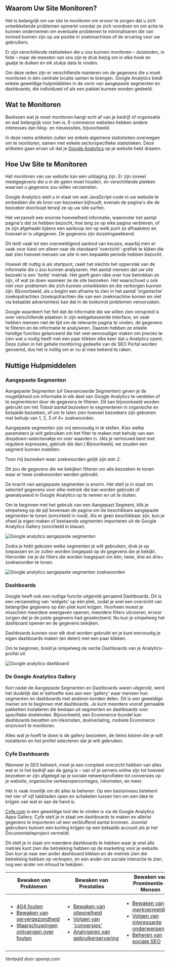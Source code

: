 <!-- Filename: Monitoring_SEO / Display title: SEO Monitoren -->

## Waarom Uw Site Monitoren?

Het is belangrijk om uw site te monitoren om ervoor te zorgen dat u zich ontwikkelende problemen opmerkt voordat ze zich voordoen en om actie te kunnen ondernemen om eventuele problemen te minimaliseren die van invloed kunnen zijn op uw positie in zoekmachines of de ervaring voor uw gebruikers.

Er zijn verschillende statistieken die u zou kunnen monitoren – duizenden, in feite – maar de meesten van ons zijn te druk bezig om in elke hoek en gaatje te duiken en elk stukje data te vinden.

Om deze reden zijn er verschillende manieren om de gegevens die u moet monitoren in één centrale locatie samen te brengen. Google Analytics biedt enkele geweldige hulpmiddelen in de vorm van aangepaste segmenten en dashboards, die individueel of als een pakket kunnen worden gedeeld.

## Wat te Monitoren

Beslissen wat je moet monitoren hangt echt af van je bedrijf of organisatie en wat belangrijk voor hen is. E-commerce websites hebben andere interesses dan blog- en nieuwssites, bijvoorbeeld.

In deze reeks artikelen zullen we enkele algemene statistieken overwegen om te monitoren, samen met enkele sectorspecifieke statistieken. Deze artikelen gaan ervan uit dat je [Google Analytics](https://marketingplatform.google.com/about/analytics/) op je website hebt draaien.

## Hoe Uw Site te Monitoren

Het monitoren van uw website kan een uitdaging zijn. Er zijn zoveel meetgegevens die u in de gaten moet houden, en verschillende plekken waarvan u gegevens zou willen verzamelen.

Google Analytics stelt u in staat om wat JavaScript-code in uw website te embedden die de bron van bezoeken bijhoudt, evenals de pagina's die de bezoeker doorloopt terwijl ze op uw site surfen.

Het verzamelt een enorme hoeveelheid informatie, waaronder het aantal pagina's dat ze hebben bezocht, hoe lang ze op elke pagina verbleven, of ze zijn afgehaakt tijdens een aankoop (en op welk punt ze afhaakten) en hoeveel er is uitgegeven. De gegevens zijn duizelingwekkend.

Dit leidt vaak tot een overweldigend aanbod van keuzes, waarbij men er vaak voor kiest om alleen naar de standaard 'overzicht'-grafiek te kijken die laat zien hoeveel mensen uw site in een bepaalde periode hebben bezocht.

Hoewel dit nuttig is als startpunt, raakt het slechts het oppervlak van de informatie die u zou kunnen analyseren. Het aantal mensen dat uw site bezoekt is een 'botte' metriek. Het geeft geen idee over hoe betrokken ze zijn, of wat ze doen wanneer ze de site bezoeken. Het waarschuwt u ook niet voor problemen die zich kunnen ontwikkelen en die verborgen kunnen zijn. Bijvoorbeeld, als u begint een afname te zien in het aantal 'organische' zoekopdrachten (zoekopdrachten die van een zoekmachine komen en niet via betaalde advertenties) kan dat in de toekomst problemen veroorzaken.

Google waardeert het feit dat de informatie die we willen zien verspreid is over verschillende plaatsen in zijn webgebaseerde interface, en vaak hebben mensen niet de tijd om de relevante pagina te vinden, de gegevens te filteren en de informatie te analyseren. Daarom hebben ze enkele handige functies gelanceerd die het veel eenvoudiger maken om precies te zien wat u nodig heeft met een paar klikken elke keer dat u Analytics opent. Deze zullen in het gehele monitoring gedeelte van de SEO Portal worden genoemd, dus het is nuttig om er nu al mee bekend te raken.

## Nuttige Hulpmiddelen

### Aangepaste Segmenten

Aangepaste Segmenten (of Geavanceerde Segmenten) geven je de mogelijkheid om informatie in elk deel van Google Analytics te verdelen of te *segmenteren* door de gegevens te filteren. Dit kan bijvoorbeeld worden gebruikt om het *Totaal aantal bezoeken* te segmenteren in organische en betaalde bezoeken, of om te laten zien hoeveel bezoekers zijn gekomen met behulp van 1, 2, 3 of 4+ zoekwoorden.

Aangepaste segmenten zijn vrij eenvoudig in te stellen. Kies welke parameters je wilt gebruiken om het filter te maken met behulp van een dropdown-selectievakje en voer waarden in. (Als je vertrouwd bent met reguliere expressies, gebruik die dan.) Bijvoorbeeld, we zouden een segment kunnen instellen:

Toon mij *bezoeken* waar zoekwoorden *gelijk zijn aan 2*.

Dit zou de gegevens die we bekijken filteren om alle bezoeken te tonen waar er twee zoekwoorden werden gebruikt.

De kracht van aangepaste segmenten is enorm. Het stelt je in staat om selectief gegevens voor elke metriek die kan worden gebruikt of geanalyseerd in Google Analytics op te nemen en uit te sluiten.

Om te beginnen met het gebruik van een Aangepast Segment, klik je simpelweg op de pijl bovenaan de pagina om de beschikbare aangepaste segmenten te tonen (omcirkeld in rood). Als er geen beschikbaar zijn, kun je ofwel je eigen maken of bestaande segmenten importeren uit de Google Analytics Gallery (omcirkeld in blauw).

![Google analytics aangepaste segmenten](../../../en/images/seo/seo-google-analytics-custom-segments.png)

Zodra je hebt gekozen welke segmenten je wilt gebruiken, druk je op toepassen en ze zullen worden toegepast op de gegevens die je bekijkt. Hieronder zie je de filters die worden toegepast om één, twee, drie en drie+ zoekwoorden te tonen.

![Google analytics aangepaste segmenten zoekwoorden](../../../en/images/seo/seo-google-analytics-custom-segments-keywords.png)

### Dashboards

Google heeft ook een nuttige functie uitgerold genaamd Dashboards. Dit is een verzameling van 'widgets' op één plek, zodat je snel een overzicht van belangrijke gegevens op één plek kunt krijgen. Voorheen moest je misschien meerdere weergaven openen, meerdere filters uitvoeren, ervoor zorgen dat je de juiste gegevens had geselecteerd. Nu kun je simpelweg het dashboard openen en de gegevens bekijken.

Dashboards kunnen voor elk doel worden gebruikt en je kunt eenvoudig je eigen dashboards maken (en delen) met een paar klikken.

Om te beginnen, breid je simpelweg de sectie Dashboards van je Analytics-profiel uit

![Google analytics dashboard](../../../en/images/seo/seo-google-anaytics-dashboard.png)

### De Google Analytics Gallery

Kort nadat de Aangepaste Segmenten en Dashboards waren uitgerold, werd het duidelijk dat er behoefte was aan een 'gallery' waar mensen hun segmenten en dashboards met anderen konden delen. Dit is een geweldige manier om te beginnen met dashboards. Je kunt meerdere vooraf gemaakte pakketten installeren die bestaan uit segmenten en dashboards voor specifieke doeleinden. Bijvoorbeeld, een Ecommerce-bundel kan dashboards bevatten om inkomsten, doelverlating, mobiele Ecommerce enzovoort te monitoren.

Alles wat je hoeft te doen is de gallery bezoeken, de items kiezen die je wilt installeren en het profiel selecteren dat je wilt gebruiken.

### Cyfe Dashboards

Wanneer je SEO beheert, moet je een compleet overzicht hebben van alles wat er in het bedrijf aan de gang is – van of je servers online zijn tot hoeveel bezoeken er zijn afgelegd op je sociale netwerkprofielen tot conversies op je website, organische verkeerspercentages, inkomsten, en meer.

Het is vaak moeilijk om dit alles te beheren. Op een basisniveau betekent het vier of vijf tabbladen open en schakelen tussen hen om een idee te krijgen van wat er aan de hand is.

[Cyfe.com](https://www.cyfe.com/) is een geweldige tool die te vinden is via de Google Analytics Apps Gallery. Cyfe stelt je in staat om dashboards te maken en allerlei gegevens te importeren uit een verbluffend aantal bronnen. Joomla! gebruikers kunnen een korting krijgen op een betaalde account als je het Documentatieproject vermeldt.

Dit stelt je in staat om meerdere dashboards te hebben waar je snel alle metriek kunt zien die betrekking hebben op de marketing voor je website. Dan kun je naar een ander dashboard klikken en de metriek zien die betrekking hebben op verkopen, en een ander om sociale interactie te zien, nog een ander om inhoud te bekijken.

<table data-cellspacing="1">
<thead>
<tr>
<th>Bewaken van Problemen</th>
<th>Bewaken van Prestaties</th>
<th>Bewaken van Prominentie & Mensen</th>
</tr>
</thead>
<tbody>
<tr class="odd">
<td class="home-tile">
<ul>
<li><a href="https://docs.joomla.org/Managing_404_Errors" title="Beheren van 404 Fouten">404 fouten</a></li>
<li><a href="https://docs.joomla.org/Monitoring_Server_Health" title="Bewaken van Server Gezondheid">Bewaken van servergezondheid</a></li>
<li><a href="https://docs.joomla.org/Alerting_about_errors" title="Waarschuwen over fouten">Waarschuwingen ontvangen over fouten</a></li>
</ul>
</td>
<td class="home-tile">
<ul>
<li><a href="https://docs.joomla.org/Monitoring_Site_Speed" title="Bewaken van Sitesnelheid">Bewaken van sitesnelheid</a></li>
<li><a href="https://docs.joomla.org/Tracking_conversions" title="Volgen van conversies">Volgen van 'conversies'</a></li>
<li><a href="https://docs.joomla.org/Analysing_User_Experience" title="Analyseren van Gebruikerservaring">Analyseren van gebruikerservaring</a></td>
</li>
</ul>
<td class="home-tile">
<ul>
<li><a href="https://docs.joomla.org/Monitoring_Brand_Mentions" title="Bewaken van Merkvermeldingen">Bewaken van merkvermeldingen</a></li>
<li><a href="https://docs.joomla.org/index.php?title=Tracking_Topics_Of_Interest&amp;action=edit&amp;redlink=1" class="new" title="Volgen van Interessante Onderwerpen (pagina bestaat niet)">Volgen van interessante onderwerpen</a></li>
<li><a href="https://docs.joomla.org/index.php?title=Managing_Social_SEO&amp;action=edit&amp;redlink=1" class="new" title="Beheren van Sociale SEO (pagina bestaat niet)">Beheren van sociale SEO</a>
</li>
</ul>
</td>
</tr>
</tbody>
</table>

*Vertaald door openai.com*

